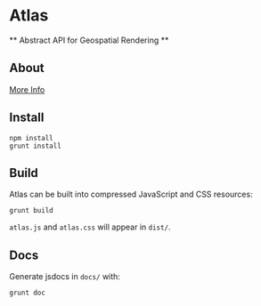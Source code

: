 # Atlas

** Abstract API for Geospatial Rendering **

## About

[More Info](http://urbanetic.net/atlas/)

## Install
```
npm install
grunt install
```

## Build
Atlas can be built into compressed JavaScript and CSS resources:

```
grunt build
```
`atlas.js` and `atlas.css` will appear in `dist/`.

## Docs
Generate jsdocs in `docs/` with:

```
grunt doc
```
